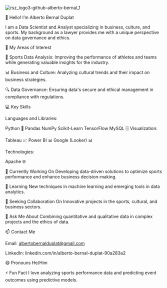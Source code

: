 ![rsz_logo3-github-alberto-bernal_1](https://github.com/user-attachments/assets/2de4b216-93f0-471d-8a89-d0bb86a5404f)







👋 Hello! I’m Alberto Bernal Duplat

I am a Data Scientist and Analyst specializing in business, culture, and sports. My background as a lawyer provides me with a unique perspective on data governance and ethics.

🌟 My Areas of Interest

🏅 Sports Data Analysis: Improving the performance of athletes and teams while generating valuable insights for the industry.

📊 Business and Culture: Analyzing cultural trends and their impact on business strategies.

🔍 Data Governance: Ensuring data's secure and ethical management in compliance with regulations.

💻 Key Skills

Languages and Libraries:

Python 🐍
Pandas
NumPy
Scikit-Learn
TensorFlow
MySQL 🗄️
Visualization:

Tableau 📈
Power BI 📊
Google (Looker) 📊

Technologies:

Apache 🌐


🔭 Currently Working On
Developing data-driven solutions to optimize sports performance and enhance business decision-making.

🌱 Learning
New techniques in machine learning and emerging tools in data analytics.

🤝 Seeking Collaboration On
Innovative projects in the sports, cultural, and business sectors.

🤔 Ask Me About
Combining quantitative and qualitative data in complex projects and the ethics of data.

📫 Contact Me

Email: albertobernalduplat@gmail.com

LinkedIn: linkedin.com/in/alberto-bernal-duplat-90a283a2

😄 Pronouns
He/Him

⚡ Fun Fact
I love analyzing sports performance data and predicting event outcomes using predictive models.















